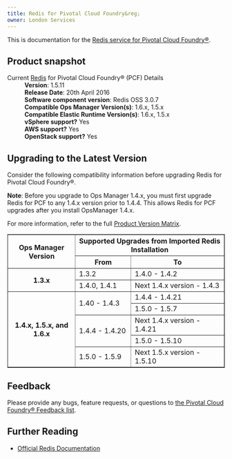 ```yaml
---
title: Redis for Pivotal Cloud Foundry&reg;
owner: London Services
---
```


This is documentation for the [Redis service for Pivotal Cloud Foundry&reg;](https://network.pivotal.io/products/p-redis).

## Product snapshot

<dl>
<dt>Current <a href="https://network.pivotal.io/products/p-redis">Redis</a> for Pivotal Cloud Foundry&reg; (PCF) Details</dt>
<dd><strong>Version</strong>: 1.5.11 </dd>
<dd><strong>Release Date</strong>: 20th April 2016</dd>
<dd><strong>Software component version</strong>: Redis OSS 3.0.7</dd>
<dd><strong>Compatible Ops Manager Version(s)</strong>: 1.6.x, 1.5.x</dd>
<dd><strong>Compatible Elastic Runtime Version(s)</strong>: 1.6.x, 1.5.x</dd>
<dd><strong>vSphere support?</strong> Yes</dd>
<dd><strong>AWS support?</strong> Yes</dd>
<dd><strong>OpenStack support?</strong> Yes</dd>
</dl>

## Upgrading to the Latest Version

Consider the following compatibility information before upgrading Redis for Pivotal Cloud Foundry&reg;.

<p class="note"><strong>Note</strong>: Before you upgrade to Ops Manager 1.4.x, you must first upgrade Redis for PCF to any 1.4.x version prior to 1.4.4. This allows Redis for PCF upgrades after you install OpsManager 1.4.x. </p>

For more information, refer to the full [Product Version Matrix](../compatibility-matrix.pdf).

<table border="1" class="nice">
<tr>
	  <th rowspan="2">Ops Manager Version</td>
	  <th colspan="2">Supported Upgrades from Imported Redis Installation</td>
</tr>

<tr>
	<th>From</th>
	<th>To</th>
</tr>

<tr>
	<th rowspan="2">1.3.x</th>
	<td>1.3.2</td>
	<td>1.4.0 - 1.4.2</td>
</tr>

<tr>
	<td>1.4.0, 1.4.1</td>
	<td>Next 1.4.x version - 1.4.3</td>
</tr>

<tr>
	<th rowspan="6">1.4.x, 1.5.x, and 1.6.x</th>
	<td rowspan="2">1.40 - 1.4.3</td>
	<td>1.4.4 - 1.4.21</td>
</tr>

<tr>
	<td>1.5.0 - 1.5.7</td>
</tr>

<tr>
	<td rowspan="2">1.4.4 - 1.4.20</td>
	<td> Next 1.4.x version - 1.4.21
</tr>

<tr>
	<td>1.5.0 - 1.5.10</td>
</tr>

<tr>
  <td>1.5.0 - 1.5.9</td>
  <td>Next 1.5.x version - 1.5.10</td>
</tr>

</table>

## Feedback

Please provide any bugs, feature requests, or questions to [the Pivotal Cloud Foundry&reg; Feedback list](mailto:pivotal-cf-feedback@pivotal.io).

## Further Reading

* [Official Redis Documentation](http://redis.io/documentation)
